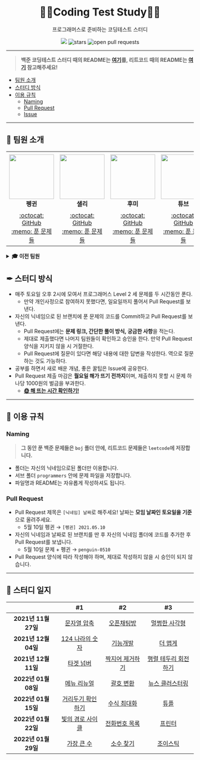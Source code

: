 <div align="center">
  <h1>👨‍💻Coding Test Study👩‍💻</h1>
  <p>프로그래머스로 준비하는 코딩테스트 스터디</p>
  <a href="https://hits.seeyoufarm.com"><img src="https://hits.seeyoufarm.com/api/count/incr/badge.svg?url=https%3A%2F%2Fgithub.com%2Fboostcamp-ai-tech-4%2Fcoding-test-study&count_bg=%2ffd166&title_bg=%23555555&icon=&icon_color=%23E7E7E7&title=hits&edge_flat=false"/></a>
  <img src="https://img.shields.io/github/stars/boostcamp-ai-tech-4/coding-test-study?color=fcbf49" alt="stars"/>
  <img src="https://img.shields.io/github/issues-pr/boostcamp-ai-tech-4/coding-test-study?color=90be6d" alt="open pull requests"/>
</div>

---

> **백준 코딩테스트 스터디 때의 README는 [여기](/.archive/README_BOJ.md)를, 리트코드 때의 README는 [여기](/.archive/README_LeetCode.md) 참고해주세요!**

- [팀원 소개](#-팀원-소개)
- [스터디 방식](#-스터디-방식)
- [이용 규칙](#-이용-규칙)
  - [Naming](#naming)
  - [Pull Request](#pull-request)
  - [Issue](#issue)

---

## 👋 팀원 소개

<table>
    <tr height="160px">
        <td align="center" width="150px">
            <a href="https://github.com/CoodingPenguin"><img height="120px" width="120px" src="https://avatars.githubusercontent.com/u/37505775?s=460&u=44732fef53503e63d47192ce5c2de747eff5f0c6&v=4"/></a>
            <br />
            <strong>펭귄</strong>
        </td>
        <td align="center" width="150px">
            <a href="https://github.com/bsm8734"><img height="120px" width="120px" src="https://avatars.githubusercontent.com/u/35002768?s=460&v=4"/></a>
            <br />
            <strong>샐리</strong>
        </td>
        <td align="center" width="150px">
            <a href="https://github.com/opijae"><img height="120px" width="120px" src="https://avatars.githubusercontent.com/u/26226101?v=4"/></a>
            <br />
            <strong>후미</strong>
        </td>
        <td align="center" width="150px">
            <a href="https://github.com/peacecheejecake"><img height="120px" width="120px" src="https://avatars.githubusercontent.com/u/29668380?v=4"/></a>
            <br />
            <strong>튜브</strong>
        </td>
    </tr>
    <tr height="50px">
        <td align="center">
            <a href="https://github.com/coodingpenguin">:octocat: GitHub</a>
            <br />
            <a href="./coodingpenguin">:memo: 푼 문제들</a>
        </td>
        <td align="center">
            <a href="https://github.com/bsm8734">:octocat: GitHub</a>
            <br />
            <a href="./sally">:memo: 푼 문제들</a>
        <td align="center">
            <a href="https://github.com/opijae">:octocat: GitHub</a>
            <br />
            <a href="./opijae">:memo: 푼 문제들</a>
        </td>
        <td align="center">
            <a href="https://github.com/peacecheejecake">:octocat: GitHub</a>
            <br />
            <a href="./peacecheejecake">:memo: 푼 문제들</a>
        </td>
    </tr>
</table>

<details>
    <summary><strong>🎓 이전 팀원</strong></summary>
    <br/>
    <table>
        <tr height="160px">
            <td align="center" width="150px">
                <a href="https://github.com/changwoomon"><img height="120px" width="120px" src="https://avatars.githubusercontent.com/u/59998179?s=460&u=3a7c94b4d803a79b0bd947e184838607f0bf18c7&v=4"/></a>
                <br />
                <strong>원딜</strong>
            </td>
          <td align="center" width="150px">
            <a href="https://github.com/osmosm7"><img height="120px" width="120px" src="https://avatars.githubusercontent.com/u/48181287?v=4"/></a>
            <br />
            <strong>구너</strong>
          </td>
          <td align="center" width="150px">
            <a href="hhttps://github.com/dkswndms4782"><img height="120px" width="120px" src="https://avatars.githubusercontent.com/u/59716219?v=4"/></a>
            <br />
            <strong>감자</strong>
          </td>
          <td align="center" width="150px">
            <a href="https://github.com/keeprainy"><img height="120px" width="120px" src="https://avatars.githubusercontent.com/u/38286295?v=4"/></a>
            <br />
          <strong>서폿</strong>
        </td>
      </tr>
        <tr height="50px">
            <td align="center">
                <a href="https://github.com/changwoomon">:octocat: GitHub</a>
                <br />
                <a href="./.archive/changwoomon">:memo: 푼 문제들</a>
            </td>
            <td align="center">
              <a href="https://github.com/osmosm7">:octocat: GitHub</a>
              <br />
              <a href="./.archive/osmosm7">:memo: 푼 문제들</a>
            </td>
            <td align="center">
              <a href="https://github.com/dkswndms4782">:octocat: GitHub</a>
              <br />
              <a href="./.archive/dkswndms4782">:memo: 푼 문제들</a>
            </td>
            <td align="center">
            <a href="https://github.com/keeprainy">:octocat: GitHub</a>
            <br />
            <a href="./.archive/keeprainy">:memo: 푼 문제들</a>
            </td>
        </tr>
    </table>
</details>

## ✒ 스터디 방식

- 매주 토요일 오후 2시에 모여서 프로그래머스 Level 2 세 문제를 두 시간동안 푼다.
  - 만약 개인사정으로 참여하지 못했다면, 일요일까지 풀어서 Pull Request를 보낸다.
- 자신의 닉네임으로 된 브랜치에 푼 문제의 코드를 Commit하고 Pull Request를 보낸다.
  - Pull Request에는 **문제 링크, 간단한 풀이 방식, 궁금한 사항**을 적는다.
  - 제대로 제출했다면 나머지 팀원들이 확인하고 승인을 한다. 만약 Pull Request 양식을 지키지 않을 시 거절한다.
  - Pull Request에 질문이 있다면 해당 내용에 대한 답변을 작성한다. 역으로 질문하는 것도 가능하다.
- 공부를 하면서 새로 배운 개념, 좋은 꿀팁은 Issue에 공유한다.
- Pull Request 제출 마감은 **월요일 해가 뜨기 전까지**이며, 제출하지 못할 시 문제 하나당 1000원의 벌금을 부과한다.
  - **[🌞 해 뜨는 시간 확인하기!](https://www.google.com/search?q=%EC%9D%BC%EC%B6%9C%EC%8B%9C%EA%B0%84)**

---

## 📌 이용 규칙

### Naming

> **그 동안 푼 백준 문제들은 `boj` 폴더 안에, 리트코드 문제들은 `leetcode`에 저장합니다.**

- 폴더는 자신의 닉네임으로된 폴더만 이용합니다.
- 서브 폴더 `programmers` 안에 문제 파일을 저장합니다.
- 파일명과 README는 자유롭게 작성하셔도 됩니다.

### Pull Request

- Pull Request 제목은 `[닉네임] 날짜`로 해주세요! 날짜는 **모임 날짜인 토요일을 기준**으로 올려주세요.
  - 5월 10일 펭귄 → `[펭귄] 2021.05.10`
- 자신의 닉네임과 날짜로 된 브랜치를 딴 후 자신의 닉네임 폴더에 코드를 추가한 후 Pull Request를 보냅니다.
  - 5월 10일 문제 + 펭귄 → `penguin-0510`
- Pull Request 양식에 따라 작성해야 하며, 제대로 작성하지 않을 시 승인이 되지 않습니다.

---

## 📝 스터디 일지

|                      |                                      #1                                       |                                     #2                                      |                                        #3                                        |
| :------------------: | :---------------------------------------------------------------------------: | :-------------------------------------------------------------------------: | :------------------------------------------------------------------------------: |
| **2021년 11월 27일** |    [문자열 압축](https://programmers.co.kr/learn/courses/30/lessons/60057)    |   [오픈채팅방](https://programmers.co.kr/learn/courses/30/lessons/42888)    |    [멀쩡한 사각형](https://programmers.co.kr/learn/courses/30/lessons/62048)     |
| **2021년 12월 04일** |  [124 나라의 숫자](https://programmers.co.kr/learn/courses/30/lessons/12899)  |    [기능개발](https://programmers.co.kr/learn/courses/30/lessons/42586)     |       [더 맵게](https://programmers.co.kr/learn/courses/30/lessons/42626)        |
| **2021년 12월 11일** |     [타겟 넘버](https://programmers.co.kr/learn/courses/30/lessons/43165)     | [짝지어 제거하기](https://programmers.co.kr/learn/courses/30/lessons/12973) | [행렬 테두리 회전하기](https://programmers.co.kr/learn/courses/30/lessons/77485) |
| **2022년 01월 08일** |    [메뉴 리뉴얼](https://programmers.co.kr/learn/courses/30/lessons/72411)    |    [괄호 변환](https://programmers.co.kr/learn/courses/30/lessons/60058)    |   [뉴스 클러스터링](https://programmers.co.kr/learn/courses/30/lessons/17677)    |
| **2022년 01월 15일** | [거리두기 확인하기](https://programmers.co.kr/learn/courses/30/lessons/81302) |   [수식 최대화](https://programmers.co.kr/learn/courses/30/lessons/67257)   |         [튜플](https://programmers.co.kr/learn/courses/30/lessons/64065)         |
| **2022년 01월 22일** | [빛의 경로 사이클](https://programmers.co.kr/learn/courses/30/lessons/86052)  |  [전화번호 목록](https://programmers.co.kr/learn/courses/30/lessons/42577)  |        [프린터](https://programmers.co.kr/learn/courses/30/lessons/42587)        |
| **2022년 01월 29일** |    [가장 큰 수](https://programmers.co.kr/learn/courses/30/lessons/42746)     |    [소수 찾기](https://programmers.co.kr/learn/courses/30/lessons/42839)    |       [조이스틱](https://programmers.co.kr/learn/courses/30/lessons/42860)       |
